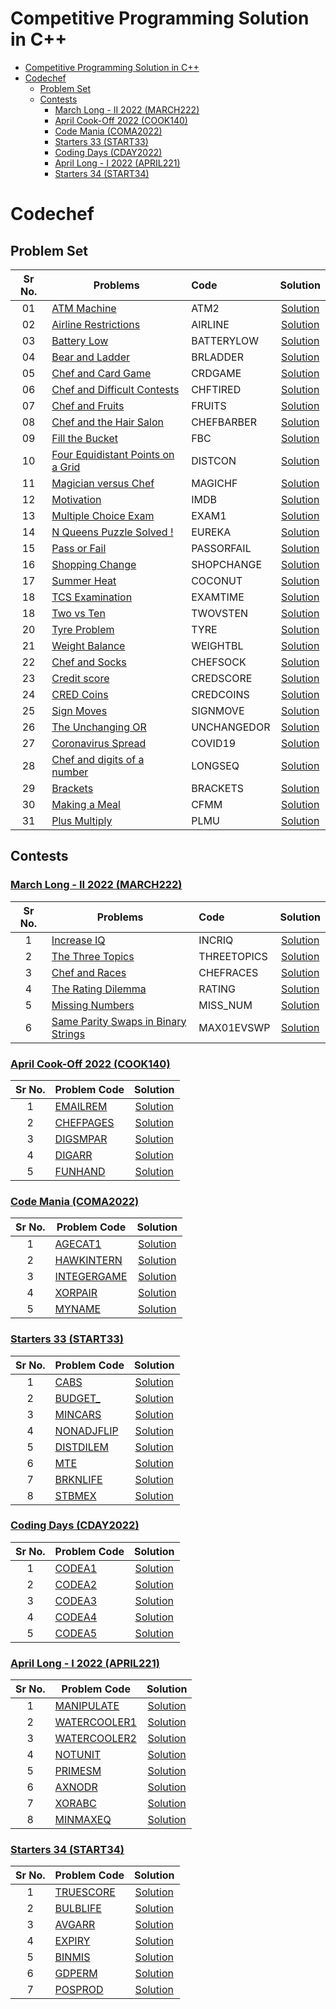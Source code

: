 # Competitive Programming Solution in C++

- [Competitive Programming Solution in C++](#competitive-programming-solution-in-c)
- [Codechef](#codechef)
  - [Problem Set](#problem-set)
  - [Contests](#contests)
    - [March Long - II 2022 (MARCH222)](#march-long---ii-2022-march222)
    - [April Cook-Off 2022 (COOK140)](#april-cook-off-2022-cook140)
    - [Code Mania (COMA2022)](#code-mania-coma2022)
    - [Starters 33 (START33)](#starters-33-start33)
    - [Coding Days (CDAY2022)](#coding-days-cday2022)
    - [April Long - I 2022 (APRIL221)](#april-long---i-2022-april221)
    - [Starters 34 (START34)](#starters-34-start34)
  
# Codechef
## Problem Set

| Sr No. | Problems                                                                                 | Code        |                                   Solution                                    |
| :----: | ---------------------------------------------------------------------------------------- | :---------- | :---------------------------------------------------------------------------: |
|   01   | [ATM Machine](https://www.codechef.com/problems/ATM2)                                    | ATM2        |                [Solution](codechef/problems/ATM%20Machine.cpp)                |
|   02   | [Airline Restrictions](https://www.codechef.com/problems/AIRLINE)                        | AIRLINE     |           [Solution](codechef/problems/Airline%20Restrictions.cpp)            |
|   03   | [Battery Low](https://www.codechef.com/problems/BATTERYLOW)                              | BATTERYLOW  |                [Solution](codechef/problems/Battery%20Low.cpp)                |
|   04   | [Bear and Ladder](https://www.codechef.com/problems/BRLADDER)                            | BRLADDER    |             [Solution](codechef/problems/Bear%20and%20Ladder.cpp)             |
|   05   | [Chef and Card Game](https://www.codechef.com/problems/CRDGAME)                          | CRDGAME     |          [Solution](codechef/problems/Chef%20and%20Card%20Game.cpp)           |
|   06   | [Chef and Difficult Contests](https://www.codechef.com/problems/CHFTIRED)                | CHFTIRED    |      [Solution](codechef/problems/Chef%20and%20Difficult%20Contests.cpp)      |
|   07   | [Chef and Fruits](https://www.codechef.com/problems/FRUITS)                              | FRUITS      |             [Solution](codechef/problems/Chef%20and%20Fruits.cpp)             |
|   08   | [Chef and the Hair Salon](https://www.codechef.com/problems/CHEFBARBER)                  | CHEFBARBER  |       [Solution](codechef/problems/Chef%20and%20the%20Hair%20Salon.cpp)       |
|   09   | [Fill the Bucket](https://www.codechef.com/problems/FBC)                                 | FBC         |             [Solution](codechef/problems/Fill%20the%20Bucket.cpp)             |
|   10   | [Four Equidistant Points on a Grid](https://www.codechef.com/LTIME105A/problems/DISTCON) | DISTCON     | [Solution](codechef/problems/Four%20Equidistant%20Points%20on%20a%20Grid.cpp) |
|   11   | [Magician versus Chef](https://www.codechef.com/problems/MAGICHF)                        | MAGICHF     |          [Solution](codechef/problems/Magician%20versus%20Chef.cpp)           |
|   12   | [Motivation](https://www.codechef.com/problems/IMDB)                                     | IMDB        |                 [Solution](codechef/problems/Motivation.cpp)                  |
|   13   | [Multiple Choice Exam](https://www.codechef.com/problems/EXAM1)                          | EXAM1       |          [Solution](codechef/problems/Multiple%20Choice%20Exam.cpp)           |
|   14   | [N Queens Puzzle Solved !](https://www.codechef.com/problems/EUREKA)                     | EUREKA      |        [Solution](codechef/problems/N%20Queens%20Puzzle%20Solved.cpp)         |
|   15   | [Pass or Fail](https://www.codechef.com/problems/PASSORFAIL)                             | PASSORFAIL  |              [Solution](codechef/problems/Pass%20or%20Fail.cpp)               |
|   16   | [Shopping Change](https://www.codechef.com/problems/SHOPCHANGE)                          | SHOPCHANGE  |              [Solution](codechef/problems/Shopping%20Change.cpp)              |
|   17   | [Summer Heat](https://www.codechef.com/problems/COCONUT)                                 | COCONUT     |                [Solution](codechef/problems/Summer%20Heat.cpp)                |
|   18   | [TCS Examination](https://www.codechef.com/problems/EXAMTIME)                            | EXAMTIME    |              [Solution](codechef/problems/TCS%20Examination.cpp)              |
|   18   | [Two vs Ten](https://www.codechef.com/problems/TWOVSTEN)                                 | TWOVSTEN    |               [Solution](codechef/problems/Two%20vs%20Ten.cpp)                |
|   20   | [Tyre Problem](https://www.codechef.com/problems/TYRE)                                   | TYRE        |               [Solution](codechef/problems/Tyre%20problem.cpp)                |
|   21   | [Weight Balance ](https://www.codechef.com/problems/WEIGHTBL)                            | WEIGHTBL    |              [Solution](codechef/problems/Weight%20Balance.cpp)               |
|   22   | [Chef and Socks](https://www.codechef.com/problems/CHEFSOCK)                             | CHEFSOCK    |             [Solution](codechef/problems/Chef%20and%20Socks.cpp)              |
|   23   | [Credit score](https://www.codechef.com/problems/CREDSCORE)                              | CREDSCORE   |               [Solution](codechef/problems/Credit%20Score.cpp)                |
|   24   | [CRED Coins](https://www.codechef.com/problems/CREDCOINS)                                | CREDCOINS   |                [Solution](codechef/problems/CRED%20Coins.cpp)                 |
|   25   | [Sign Moves](https://www.codechef.com/problems/SIGNMOVE)                                 | SIGNMOVE    |                [Solution](codechef/problems/Sign%20Moves.cpp)                 |
|   26   | [The Unchanging OR](https://www.codechef.com/problems/UNCHANGEDOR)                       | UNCHANGEDOR |            [Solution](codechef/problems/The%20Unchanging%20OR.cpp)            |
|   27   | [Coronavirus Spread ](https://www.codechef.com/problems/COVID19)                         | COVID19     |            [Solution](codechef/problems/Coronavirus%20Spread.cpp)             |
|   28   | [Chef and digits of a number](https://www.codechef.com/problems/LONGSEQ)                 | LONGSEQ     |    [Solution](codechef/problems/Chef%20and%20digits%20of%20a%20number.cpp)    |
|   29   | [Brackets](https://www.codechef.com/problems/BRACKETS)                                   | BRACKETS    |                  [Solution](codechef/problems/Brackets.cpp)                   |
|   30   | [Making a Meal](https://www.codechef.com/problems/CFMM)                                  | CFMM        |              [Solution](codechef/problems/Making%20a%20Meal.cpp)              |
|   31   | [Plus Multiply](https://www.codechef.com/problems/PLMU)                                  | PLMU        |               [Solution](codechef/problems/Plus%20Multiply.cpp)               |


<!-- |      | []()                                                                                     |            |                         [Solution](codechef/problems)                         | -->


## Contests

### [March Long - II 2022 (MARCH222)](https://www.codechef.com/MARCH222)

| Sr No. | Problems                                                                                      | Code        |                                             Solution                                             |
| :----: | --------------------------------------------------------------------------------------------- | :---------- | :----------------------------------------------------------------------------------------------: |
|   1    | [Increase IQ](https://www.codechef.com/MARCH222D/problems/INCRIQ)                             | INCRIQ      |                 [Solution](codechef/March%20Long%20Two%202022/Increase%20IQ.cpp)                 |
|   2    | [The Three Topics](https://www.codechef.com/MARCH222D/problems/THREETOPICS)                   | THREETOPICS |             [Solution](codechef/March%20Long%20Two%202022/The%20Three%20Topics.cpp)              |
|   3    | [Chef and Races](https://www.codechef.com/MARCH222D/problems/CHEFRACES)                       | CHEFRACES   |              [Solution](codechef/March%20Long%20Two%202022/Chef%20and%20Races.cpp)               |
|   4    | [The Rating Dilemma](https://www.codechef.com/MARCH222D/problems/RATING)                      | RATING      |            [Solution](codechef/March%20Long%20Two%202022/The%20Rating%20Dilemma.cpp)             |
|   5    | [Missing Numbers](https://www.codechef.com/MARCH222D/problems/MISS_NUM)                       | MISS_NUM    |               [Solution](codechef/March%20Long%20Two%202022/Missing%20Numbers.cpp)               |
|   6    | [Same Parity Swaps in Binary Strings](https://www.codechef.com/MARCH222D/problems/MAX01EVSWP) | MAX01EVSWP  | [Solution](codechef/March%20Long%20Two%202022/Same%20Parity%20Swaps%20in%20Binary%20Strings.cpp) |

### [April Cook-Off 2022 (COOK140)](https://www.codechef.com/COOK140/)

| Sr No. | Problem Code                                                      |                          Solution                          |
| :----: | ----------------------------------------------------------------- | :--------------------------------------------------------: |
|   1    | [EMAILREM](https://www.codechef.com/COOK140D/problems/EMAILREM)   | [Solution](codechef/April%20Cook-Off%202022/EMAILREM.cpp)  |
|   2    | [CHEFPAGES](https://www.codechef.com/COOK140D/problems/CHEFPAGES) | [Solution](codechef/April%20Cook-Off%202022/CHEFPAGES.cpp) |
|   3    | [DIGSMPAR](https://www.codechef.com/COOK140D/problems/DIGSMPAR)   | [Solution](codechef/April%20Cook-Off%202022/DIGSMPAR.cpp)  |
|   4    | [DIGARR](https://www.codechef.com/COOK140D/problems/DIGARR)       |  [Solution](codechef/April%20Cook-Off%202022/DIGARR.cpp)   |
|   5    | [FUNHAND](https://www.codechef.com/COOK140D/problems/FUNHAND)     |  [Solution](codechef/April%20Cook-Off%202022/FUNHAND.cpp)  |


### [Code Mania (COMA2022)](https://www.codechef.com/COMA2022/)

| Sr No. | Problem Code                                                          |                         Solution                         |
| :----: | --------------------------------------------------------------------- | :------------------------------------------------------: |
|   1    | [AGECAT1](https://www.codechef.com/COMA2022/problems/AGECAT1)         |   [Solution](codechef/Code%20Mania%202022/AGECAT1.cpp)   |
|   2    | [HAWKINTERN](https://www.codechef.com/COMA2022/problems/HAWKINTERN)   | [Solution](codechef/Code%20Mania%202022/HAWKINTERN.cpp)  |
|   3    | [INTEGERGAME](https://www.codechef.com/COMA2022/problems/INTEGERGAME) | [Solution](codechef/Code%20Mania%202022/INTEGERGAME.cpp) |
|   4    | [XORPAIR](https://www.codechef.com/COMA2022/problems/XORPAIR)         |   [Solution](codechef/Code%20Mania%202022/XORPAIR.cpp)   |
|   5    | [MYNAME](https://www.codechef.com/COMA2022/problems/MYNAME)           |   [Solution](codechef/Code%20Mania%202022/MYNAME.cpp)    |


### [Starters 33 (START33)](https://www.codechef.com/START33)

| Sr No. | Problem Code                                                        |                      Solution                      |
| :----: | ------------------------------------------------------------------- | :------------------------------------------------: |
|   1    | [CABS](https://www.codechef.com/START33D/problems/CABS)             |    [Solution](/codechef/Starters%2033/CABS.cpp)    |
|   2    | [BUDGET\_](https://www.codechef.com/START33D/problems/BUDGET_)      |  [Solution](/codechef/Starters%2033/BUDGET_.cpp)   |
|   3    | [MINCARS](https://www.codechef.com/START33D/problems/MINCARS)       |  [Solution](/codechef/Starters%2033/MINCARS.cpp)   |
|   4    | [NONADJFLIP](https://www.codechef.com/START33D/problems/NONADJFLIP) | [Solution](/codechef/Starters%2033/NONADJFLIP.cpp) |
|   5    | [DISTDILEM](https://www.codechef.com/START33D/problems/DISTDILEM)   | [Solution](/codechef/Starters%2033/DISTDILEM.cpp)  |
|   6    | [MTE](https://www.codechef.com/START33D/problems/MTE)               |    [Solution](/codechef/Starters%2033/MTE.cpp)     |
|   7    | [BRKNLIFE](https://www.codechef.com/START33D/problems/BRKNLIFE)     |  [Solution](/codechef/Starters%2033/BRKNLIFE.cpp)  |
|   8    | [STBMEX](https://www.codechef.com/START33D/problems/STBMEX)         |   [Solution](/codechef/Starters%2033/STBMEX.cpp)   |


### [Coding Days (CDAY2022)](https://www.codechef.com/CDAY2022/)

| Sr No. | Problem Code                                                |                       Solution                        |
| :----: | ----------------------------------------------------------- | :---------------------------------------------------: |
|   1    | [CODEA1](https://www.codechef.com/CDAY2022/problems/CODEA1) | [Solution](/codechef/Coding%20Days%202022/CODEA1.cpp) |
|   2    | [CODEA2](https://www.codechef.com/CDAY2022/problems/CODEA2) | [Solution](/codechef/Coding%20Days%202022/CODEA2.cpp) |
|   3    | [CODEA3](https://www.codechef.com/CDAY2022/problems/CODEA3) | [Solution](/codechef/Coding%20Days%202022/CODEA3.cpp) |
|   4    | [CODEA4](https://www.codechef.com/CDAY2022/problems/CODEA4) | [Solution](/codechef/Coding%20Days%202022/CODEA4.cpp) |
|   5    | [CODEA5](https://www.codechef.com/CDAY2022/problems/CODEA5) | [Solution](/codechef/Coding%20Days%202022/CODEA5.cpp) |


### [April Long - I 2022 (APRIL221)](https://www.codechef.com/APRIL221)

| Sr No. | Problem Code                                                             |                             Solution                             |
| :----: | ------------------------------------------------------------------------ | :--------------------------------------------------------------: |
|   1    | [MANIPULATE](https://www.codechef.com/APRIL221D/problems/MANIPULATE)     |  [Solution](/codechef/April%20Long%20One%202022/MANIPULATE.cpp)  |
|   2    | [WATERCOOLER1](https://www.codechef.com/APRIL221D/problems/WATERCOOLER1) | [Solution](/codechef/April%20Long%20One%202022/WATERCOOLER1.cpp) |
|   3    | [WATERCOOLER2](https://www.codechef.com/APRIL221D/problems/WATERCOOLER2) | [Solution](/codechef/April%20Long%20One%202022/WATERCOOLER2.cpp) |
|   4    | [NOTUNIT](https://www.codechef.com/APRIL221D/problems/NOTUNIT)           |   [Solution](/codechef/April%20Long%20One%202022/NOTUNIT.cpp)    |
|   5    | [PRIMESM](https://ww.codechef.com/APRIL221D/problems/PRIMESM)            |   [Solution](/codechef/April%20Long%20One%202022/PRIMESM.cpp)    |
|   6    | [AXNODR](https://www.codechef.com/APRIL221D/problems/AXNODR)             |    [Solution](/codechef/April%20Long%20One%202022/AXNODR.cpp)    |
|   7    | [XORABC](https://www.codechef.com/APRIL221D/problems/XORABC)             |    [Solution](/codechef/April%20Long%20One%202022/XORABC.cpp)    |
|   8    | [MINMAXEQ](https://www.codechef.com/APRIL221D/problems/MINMAXEQ)         |   [Solution](/codechef/April%20Long%20One%202022/MINMAXEQ.cpp)   |


### [Starters 34 (START34)](https://www.codechef.com/START34)

| Sr No. | Problem Code                                                      |                     Solution                      |
| :----: | ----------------------------------------------------------------- | :-----------------------------------------------: |
|   1    | [TRUESCORE](https://www.codechef.com/START34C/problems/TRUESCORE) | [Solution](/codechef/Starters%2034/TRUESCORE.cpp) |
|   2    | [BULBLIFE](https://www.codechef.com/START34C/problems/BULBLIFE)   | [Solution](/codechef/Starters%2034/BULBLIFE.cpp)  |
|   3    | [AVGARR](https://www.codechef.com/START34C/problems/AVGARR)       |  [Solution](/codechef/Starters%2034/AVGARR.cpp)   |
|   4    | [EXPIRY](https://www.codechef.com/START34C/problems/EXPIRY)       |  [Solution](/codechef/Starters%2034/EXPIRY.cpp)   |
|   5    | [BINMIS](https://www.codechef.com/START34C/problems/BINMIS)       |  [Solution](/codechef/Starters%2034/BINMIS.cpp)   |
|   6    | [GDPERM](https://www.codechef.com/START34C/problems/GDPERM)       |  [Solution](/codechef/Starters%2034/GDPERM.cpp)   |
|   7    | [POSPROD](https://www.codechef.com/START34C/problems/POSPROD)     |  [Solution](/codechef/Starters%2034/POSPROD.cpp)  |


<!-- | Sr No. | Problem Code |   Solution   |
| :----: | ------------ | :----------: |
| 1 | []() | [Solution]() | -->
